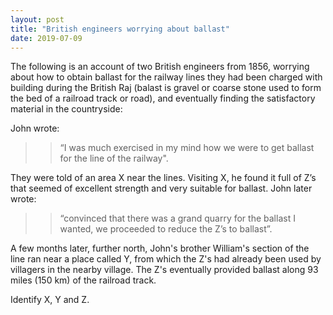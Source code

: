 ```yaml
---
layout: post
title: "British engineers worrying about ballast"
date: 2019-07-09
---
```


The following is an account of two British engineers from 1856, worrying about how to obtain ballast for the railway lines they had been charged with building during the British Raj (balast is gravel or coarse stone used to form the bed of a railroad track or road), and eventually finding the satisfactory material in the countryside:

John wrote:
>> “I was much exercised in my mind how we were to get ballast for the line of the railway".

They were told of an area X near the lines. Visiting X, he found it full of Z’s that seemed of excellent strength and very suitable for ballast. 
John later wrote:
>> “convinced that there was a grand quarry for the ballast I wanted, we proceeded to reduce the Z’s to ballast”.

A few months later, further north, John's brother William's section of the line ran near a place called Y, from which the Z's had already been used by villagers in the nearby village. The Z's eventually provided ballast along 93 miles (150 km) of the railroad track.

Identify X, Y and Z.
